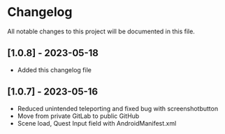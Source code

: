 # Changelog

All notable changes to this project will be documented in this file.

## [1.0.8] - 2023-05-18
- Added this changelog file

## [1.0.7] - 2023-05-16
- Reduced unintended teleporting and fixed bug with screenshotbutton
- Move from private GitLab to public GitHub
- Scene load, Quest Input field with AndroidManifest.xml
